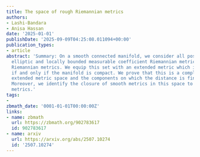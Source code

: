 ```yaml
---
title: The space of rough Riemannian metrics
authors:
- Lashi-Bandara
- Anisa Hassan
date: '2025-01-01'
publishDate: '2025-09-09T04:25:08.011094+00:00'
publication_types:
- article
abstract: 'Summary: On a smooth connected manifold, we consider all possible locally
  elliptic and locally bounded measurable coefficient Riemannian metrics called rough
  Riemannian metrics. We equip this set with an extended metric which is connected
  if and only if the manifold is compact. We prove that this is a complete length
  extended metric space and the components on which the distance is finite are path-connected.
  Moreover, we identify the closure of smooth metrics in this space to be continuous
  metrics.'
tags:
- 
zbmath_date: '0001-01-01T00:00:00Z'
links:
- name: zbmath
  url: https://zbmath.org/902783617
  id: 902783617
- name: arxiv
  url: https://arxiv.org/abs/2507.10274
  id: '2507.10274'
---
```

